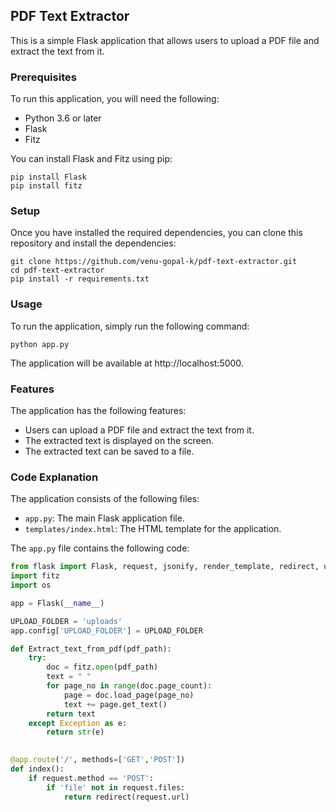  ## PDF Text Extractor

This is a simple Flask application that allows users to upload a PDF file and extract the text from it.

### Prerequisites

To run this application, you will need the following:

* Python 3.6 or later
* Flask
* Fitz

You can install Flask and Fitz using pip:

```
pip install Flask
pip install fitz
```

### Setup

Once you have installed the required dependencies, you can clone this repository and install the dependencies:

```
git clone https://github.com/venu-gopal-k/pdf-text-extractor.git
cd pdf-text-extractor
pip install -r requirements.txt
```

### Usage

To run the application, simply run the following command:

```
python app.py
```

The application will be available at http://localhost:5000.

### Features

The application has the following features:

* Users can upload a PDF file and extract the text from it.
* The extracted text is displayed on the screen.
* The extracted text can be saved to a file.

### Code Explanation

The application consists of the following files:

* `app.py`: The main Flask application file.
* `templates/index.html`: The HTML template for the application.

The `app.py` file contains the following code:

```python
from flask import Flask, request, jsonify, render_template, redirect, url_for
import fitz
import os

app = Flask(__name__)

UPLOAD_FOLDER = 'uploads'
app.config['UPLOAD_FOLDER'] = UPLOAD_FOLDER

def Extract_text_from_pdf(pdf_path):
    try:
        doc = fitz.open(pdf_path)
        text = " "
        for page_no in range(doc.page_count):
            page = doc.load_page(page_no)
            text += page.get_text()
        return text
    except Exception as e:
        return str(e)
    

@app.route('/', methods=['GET','POST'])
def index():
    if request.method == 'POST':
        if 'file' not in request.files:
            return redirect(request.url)
